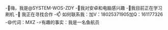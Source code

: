 -👋嗨，我是@SYSTEM-WOS-ZDY
-👀我对安卓和电脑感兴趣
-🌱我目前正在学习刷机
-💞️ 我正在寻找合作
-📫 如何联系我：加V：18025371905加Q：161177326
-😄代词：MXZ
-⚡有趣的事实：我是一名鱼航员

<!---
MaoXiaoZhuo/Hello 是一个✨特殊✨存储库，因为它的“README.md”（此文件）出现在您的 GitHub 个人资料上。
您点击可以“预览”链接查看您的更改。
--->
